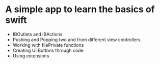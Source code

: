 # A simple app to learn the basics of swift
- IBOutlets and IBActions
- Pushing and Popping two and from different view controllers
- Working with filePrivate functions
- Creating UI Buttons through code
- Using extensions
